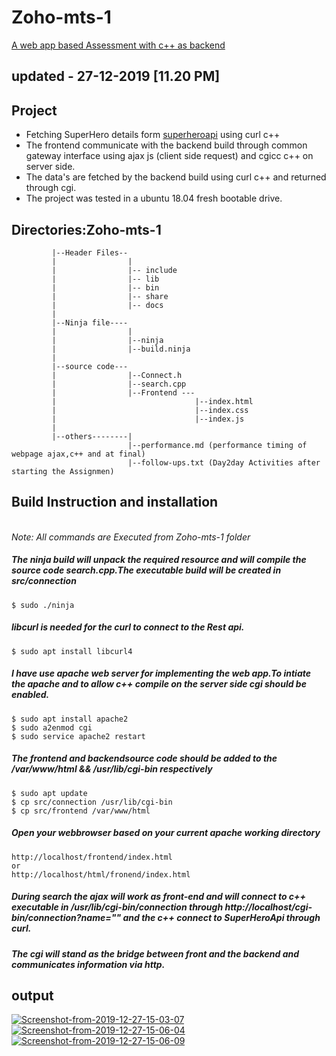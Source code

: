 # Zoho-mts-1<br>
<a href="https://github.com/ravikiran-pro/Zoho-mts-1">A web app based Assessment with c++ as backend</a>
## updated - 27-12-2019 [11.20 PM]
## Project
- Fetching  SuperHero details form <a href="https://www.superheroapi.com/">superheroapi</a> using curl c++ 
- The frontend communicate with the backend build through common gateway interface using ajax js (client side request) and cgicc c++ on server side.
- The data's are fetched by the backend build using curl c++ and returned through cgi.
- The project was tested in a ubuntu 18.04 fresh bootable drive.

## Directories:Zoho-mts-1

             |--Header Files--
             |                |
             |                |-- include
             |                |-- lib
             |                |-- bin
             |                |-- share
             |                |-- docs
             |
             |--Ninja file----
             |                |
             |                |--ninja
             |                |--build.ninja
             |
             |--source code---
             |                |--Connect.h
             |                |--search.cpp
             |                |--Frontend ---
             |                               |--index.html
             |                               |--index.css
             |                               |--index.js
             |
             |--others--------|
                              |--performance.md (performance timing of webpage ajax,c++ and at final)
                              |--follow-ups.txt (Day2day Activities after starting the Assignmen)

## Build Instruction and installation
</br><i>Note: All commands are Executed from Zoho-mts-1 folder </i>
##### The ninja build will unpack the required resource and will compile the source code search.cpp.The executable build will be created in src/connection 
```
$ sudo ./ninja
```
##### libcurl is needed for the curl to connect to the Rest api.
```
$ sudo apt install libcurl4
```
##### I have use apache web server for implementing the web app.To intiate the apache and to allow c++ compile on the server side cgi should be enabled.
```
$ sudo apt install apache2
$ sudo a2enmod cgi
$ sudo service apache2 restart
```
##### The frontend and backendsource code should be added to the /var/www/html &&  /usr/lib/cgi-bin respectively
```
$ sudo apt update
$ cp src/connection /usr/lib/cgi-bin
$ cp src/frontend /var/www/html
```
##### Open your webbrowser based on your current apache working directory
```
http://localhost/frontend/index.html
or
http://localhost/html/fronend/index.html
```
##### During search the ajax will work as front-end and will connect to c++ executable in /usr/lib/cgi-bin/connection through http://localhost/cgi-bin/connection?name="" and the c++ connect to SuperHeroApi through curl.
##### The cgi will stand as the bridge between front and the backend and communicates information via http.

## output
<a href="https://ibb.co/yqZNtb8"><img src="https://i.ibb.co/hV4gbtK/Screenshot-from-2019-12-27-15-03-07.png" alt="Screenshot-from-2019-12-27-15-03-07" border="0"></a>
<a href="https://ibb.co/MS01fXp"><img src="https://i.ibb.co/r0rp3WM/Screenshot-from-2019-12-27-15-06-04.png" alt="Screenshot-from-2019-12-27-15-06-04" border="0"></a>
<a href="https://ibb.co/tsbLNG9"><img src="https://i.ibb.co/3N0R83n/Screenshot-from-2019-12-27-15-06-09.png" alt="Screenshot-from-2019-12-27-15-06-09" border="0"></a>



                                            
      
